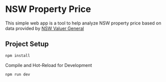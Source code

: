 # NSW Property Price

This simple web app is a tool to help analyze NSW property price based on data provided by [NSW Valuer General](https://valuation.property.nsw.gov.au/)

## Project Setup

```sh
npm install
```

Compile and Hot-Reload for Development

```sh
npm run dev
```
